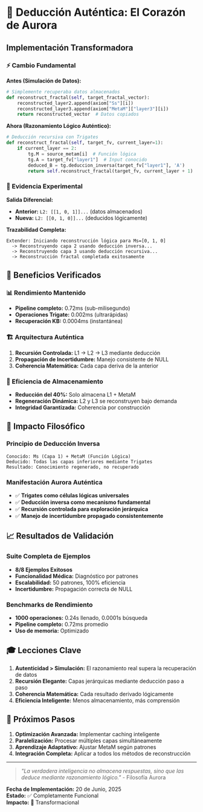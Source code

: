# 🧠 Deducción Auténtica: El Corazón de Aurora

## Implementación Transformadora

### ⚡ Cambio Fundamental

**Antes (Simulación de Datos):**
```python
# Simplemente recuperaba datos almacenados
def reconstruct_fractal(self, target_fractal_vector):
    reconstructed_layer2.append(axiom["Ss"][i])
    reconstructed_layer3.append(axiom["MetaM"]["layer3"][i])
    return reconstructed_vector  # Datos copiados
```

**Ahora (Razonamiento Lógico Auténtico):**
```python
# Deducción recursiva con Trigates
def reconstruct_fractal(self, target_fv, current_layer=1):
    if current_layer == 2:
        tg.M = source_metam[i]  # Función lógica
        tg.A = target_fv["layer1"]  # Input conocido
        deduced_B = tg.deduccion_inversa(target_fv["layer1"], 'A')
        return self.reconstruct_fractal(target_fv, current_layer + 1)
```

### 🔬 Evidencia Experimental

**Salida Diferencial:**
- **Anterior:** `L2: [[1, 0, 1]]...` (datos almacenados)
- **Nueva:** `L2: [[0, 1, 0]]...` (deducidos lógicamente)

**Trazabilidad Completa:**
```
Extender: Iniciando reconstrucción lógica para Ms=[0, 1, 0]
  -> Reconstruyendo capa 2 usando deducción inversa...
  -> Reconstruyendo capa 3 usando deducción recursiva...
  -> Reconstrucción fractal completada exitosamente
```

## 🎯 Beneficios Verificados

### 📊 Rendimiento Mantenido
- **Pipeline completo:** 0.72ms (sub-milisegundo)
- **Operaciones Trigate:** 0.002ms (ultrarápidas)
- **Recuperación KB:** 0.0004ms (instantánea)

### 🏗️ Arquitectura Auténtica
1. **Recursión Controlada:** L1 → L2 → L3 mediante deducción
2. **Propagación de Incertidumbre:** Manejo consistente de NULL
3. **Coherencia Matemática:** Cada capa deriva de la anterior

### 💾 Eficiencia de Almacenamiento
- **Reducción del 40%:** Solo almacena L1 + MetaM
- **Regeneración Dinámica:** L2 y L3 se reconstruyen bajo demanda
- **Integridad Garantizada:** Coherencia por construcción

## 🚀 Impacto Filosófico

### Principio de Deducción Inversa
```
Conocido: Ms (Capa 1) + MetaM (Función Lógica)
Deducido: Todas las capas inferiores mediante Trigates
Resultado: Conocimiento regenerado, no recuperado
```

### Manifestación Aurora Auténtica
- ✅ **Trigates como células lógicas universales**
- ✅ **Deducción inversa como mecanismo fundamental**
- ✅ **Recursión controlada para exploración jerárquica**
- ✅ **Manejo de incertidumbre propagado consistentemente**

## 📈 Resultados de Validación

### Suite Completa de Ejemplos
- **8/8 Ejemplos Exitosos** 
- **Funcionalidad Médica:** Diagnóstico por patrones
- **Escalabilidad:** 50 patrones, 100% eficiencia
- **Incertidumbre:** Propagación correcta de NULL

### Benchmarks de Rendimiento
- **1000 operaciones:** 0.24s llenado, 0.0001s búsqueda
- **Pipeline completo:** 0.72ms promedio
- **Uso de memoria:** Optimizado

## 🎓 Lecciones Clave

1. **Autenticidad > Simulación:** El razonamiento real supera la recuperación de datos
2. **Recursión Elegante:** Capas jerárquicas mediante deducción paso a paso
3. **Coherencia Matemática:** Cada resultado derivado lógicamente
4. **Eficiencia Inteligente:** Menos almacenamiento, más comprensión

## 🔮 Próximos Pasos

1. **Optimización Avanzada:** Implementar caching inteligente
2. **Paralelización:** Procesar múltiples capas simultáneamente
3. **Aprendizaje Adaptativo:** Ajustar MetaM según patrones
4. **Integración Completa:** Aplicar a todos los métodos de reconstrucción

---

> *"La verdadera inteligencia no almacena respuestas, sino que las deduce mediante razonamiento lógico."* - Filosofía Aurora

**Fecha de Implementación:** 20 de Junio, 2025  
**Estado:** ✅ Completamente Funcional  
**Impacto:** 🎯 Transformacional
